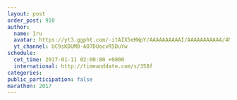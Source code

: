 ```yaml
---
layout: post
order_post: 910
author:
  name: Iru
  avatar: https://yt3.ggpht.com/-itAIX5eHWpY/AAAAAAAAAAI/AAAAAAAAAAA/4NDe06XGyk0/s88-c-k-no-mo-rj-c0xffffff/photo.jpg
  yt_channel: UC9sKDUM0-AO7DUocvR5DuYw
schedule:
  cet_time: 2017-01-11 02:00:00 +0000
  international: http://timeanddate.com/s/358f
categories:
public_participation: false
marathon: 2017
---
```

<!--iframe width="475" height="267" src="https://www.youtube.com/embed/MISSING" frameborder="0" allowfullscreen></iframe-->
